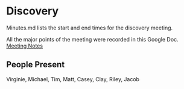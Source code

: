 # Discovery

Minutes.md lists the start and end times for the discovery meeting.

All the major points of the meeting were recorded in this Google Doc.
[Meeting Notes](https://docs.google.com/document/d/1cC5t7y09aBCJCdFvCo2RyatI96liFRuW2iNd2RtHbp0/edit#heading=h.thj1325n9blc)

## People Present

Virginie, Michael, Tim, Matt, Casey, Clay, Riley, Jacob
